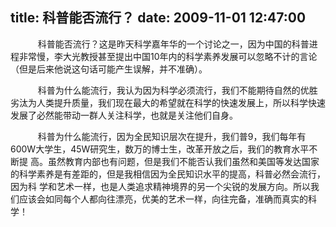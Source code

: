 title: 科普能否流行？
date: 2009-11-01 12:47:00
---

 

    　　科普能否流行？这是昨天科学嘉年华的一个讨论之一，因为中国的科普进程非常慢，李大光教授甚至提出中国10年内的科学素养发展可以忽略不计的言论（但是后来他说这句话可能产生误解，并不准确）。

    　　科普为什么能流行，我认为因为科学必须流行，我们不能期待自然的优胜劣汰为人类提升质量，我们现在最大的希望就在科学的快速发展上，所以科学快速发展了必然能带动一群人关注科学，也就是关注他们自身。

    　　科普为什么能流行，因为全民知识层次在提升，我们普9，我们每年有600W大学生，45W研究生，数万的博士生，改革开放之后，我们的教育水平不断提 高。虽然教育内部也有问题，但是我们不能否认我们虽然和美国等发达国家的科学素养是有差距的，但是我相信因为全民知识水平的提高，科普必然会流行，因为科 学和艺术一样，也是人类追求精神境界的另一个尖锐的发展方向。所以我们应该会如同每个人都向往漂亮，优美的艺术一样，向往完备，准确而真实的科学！
 
